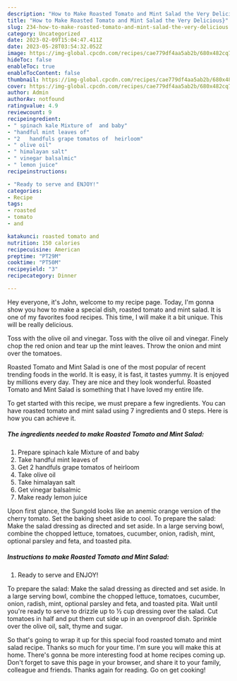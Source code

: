 ```yaml
---
description: "How to Make Roasted Tomato and Mint Salad the Very Delicious}"
title: "How to Make Roasted Tomato and Mint Salad the Very Delicious}"
slug: 234-how-to-make-roasted-tomato-and-mint-salad-the-very-delicious
category: Uncategorized
date: 2023-02-09T15:04:47.411Z
date: 2023-05-28T03:54:32.052Z
image: https://img-global.cpcdn.com/recipes/cae779df4aa5ab2b/680x482cq70/roasted-tomato-and-mint-salad-recipe-main-photo.jpg
hideToc: false
enableToc: true
enableTocContent: false
thumbnail: https://img-global.cpcdn.com/recipes/cae779df4aa5ab2b/680x482cq70/roasted-tomato-and-mint-salad-recipe-main-photo.jpg
cover: https://img-global.cpcdn.com/recipes/cae779df4aa5ab2b/680x482cq70/roasted-tomato-and-mint-salad-recipe-main-photo.jpg
author: Admin
authorAv: notfound
ratingvalue: 4.9
reviewcount: 9
recipeingredient:
- " spinach kale Mixture of  and baby"
- "handful mint leaves of"
- "2   handfuls grape tomatos of  heirloom"
- " olive oil"
- " himalayan salt"
- " vinegar balsalmic"
- " lemon juice"
recipeinstructions:

- "Ready to serve and ENJOY!"
categories:
- Recipe
tags:
- roasted
- tomato
- and

katakunci: roasted tomato and 
nutrition: 150 calories
recipecuisine: American
preptime: "PT29M"
cooktime: "PT50M"
recipeyield: "3"
recipecategory: Dinner

---
```



Hey everyone, it's John, welcome to my recipe page. Today, I'm gonna show you how to make a special dish, roasted tomato and mint salad. It is one of my favorites food recipes. This time, I will make it a bit unique. This will be really delicious.

Toss with the olive oil and vinegar. Toss with the olive oil and vinegar. Finely chop the red onion and tear up the mint leaves. Throw the onion and mint over the tomatoes.

Roasted Tomato and Mint Salad is one of the most popular of recent trending foods in the world. It is easy, it is fast, it tastes yummy. It is enjoyed by millions every day. They are nice and they look wonderful. Roasted Tomato and Mint Salad is something that I have loved my entire life.


To get started with this recipe, we must prepare a few ingredients. You can have roasted tomato and mint salad using 7 ingredients and 0 steps. Here is how you can achieve it.

<!--inarticleads1-->

##### The ingredients needed to make Roasted Tomato and Mint Salad:

1. Prepare  spinach kale Mixture of  and baby
1. Take handful mint leaves of
1. Get 2   handfuls grape tomatos of  heirloom
1. Take  olive oil
1. Take  himalayan salt
1. Get  vinegar balsalmic
1. Make ready  lemon juice


Upon first glance, the Sungold looks like an anemic orange version of the cherry tomato. Set the baking sheet aside to cool. To prepare the salad: Make the salad dressing as directed and set aside. In a large serving bowl, combine the chopped lettuce, tomatoes, cucumber, onion, radish, mint, optional parsley and feta, and toasted pita. 

<!--inarticleads2-->

##### Instructions to make Roasted Tomato and Mint Salad:


1. Ready to serve and ENJOY!

To prepare the salad: Make the salad dressing as directed and set aside. In a large serving bowl, combine the chopped lettuce, tomatoes, cucumber, onion, radish, mint, optional parsley and feta, and toasted pita. Wait until you&#39;re ready to serve to drizzle up to ½ cup dressing over the salad. Cut tomatoes in half and put them cut side up in an ovenproof dish. Sprinkle over the olive oil, salt, thyme and sugar. 

So that's going to wrap it up for this special food roasted tomato and mint salad recipe. Thanks so much for your time. I'm sure you will make this at home. There's gonna be more interesting food at home recipes coming up. Don't forget to save this page in your browser, and share it to your family, colleague and friends. Thanks again for reading. Go on get cooking!
